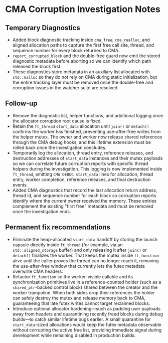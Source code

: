 # CMA Corruption Investigation Notes

## Temporary Diagnostics
* Added block diagnostic tracking inside `cma_free`, `cma_realloc`, and aligned allocation paths to capture the first free call site, thread, and sequence number for every block returned to CMA.
* `report_corrupted_block` and the double-free guard now emit the stored diagnostic metadata before aborting so we can identify which path released the block first.
* These diagnostics store metadata in an auxiliary list allocated with `std::malloc` so they do not rely on CMA during static initialization, but the entire tracking layer must be removed once the double-free and corruption issues in the watcher suite are resolved.

## Follow-up
* Remove the diagnostic list, helper functions, and additional logging once the allocator corruption root cause is fixed.
* Retain the `ft_thread` `start_data` allocation until `join()` or `detach()` confirms the worker has finished, preventing use-after-free writes from the helper mutex. The owner and worker now release shared references through the CMA debug hooks, and this lifetime extension must be rolled back once the investigation concludes.
* Temporarily log the allocation, thread entry, reference releases, and destruction addresses of `start_data` instances and their mutex payloads so we can correlate future corruption reports with specific thread helpers during the investigation. This logging is now implemented inside `ft_thread`, emitting `CMA DEBUG start_data` lines for allocation, thread entry, worker completion, reference releases, and final destruction events.
* Added CMA diagnostics that record the last allocation return address, thread id, and sequence number for each block so corruption reports identify where the current owner received the memory. These entries complement the existing "first free" metadata and must be removed once the investigation ends.

## Permanent fix recommendations
* Eliminate the heap-allocated `start_data` handoff by storing the launch capsule directly inside `ft_thread` (for example, via an `std::aligned_storage` buffer) and only releasing it after `join()` or `detach()` finalizes the worker. That keeps the mutex inside `ft_function` alive until the caller proves the thread can no longer reach it, removing the use-after-free window that currently lets the futex metadata overwrite CMA headers.
* Refactor `ft_function` so the worker-visible callable and its synchronization primitives live in a reference-counted holder (such as a `shared_ptr`-backed control block) shared between the creator and the worker trampoline. When both sides drop their references the holder can safely destroy the mutex and release memory back to CMA, guaranteeing that late futex writes cannot target reclaimed blocks.
* Introduce optional allocator hardening—such as padding user payloads away from headers and quarantining recently freed blocks during debug builds—to catch similar lifetime bugs earlier. A small quarantine for `start_data`-sized allocations would keep the futex metadata observable without corrupting the active free list, providing immediate signal during development while remaining disabled in production builds.
